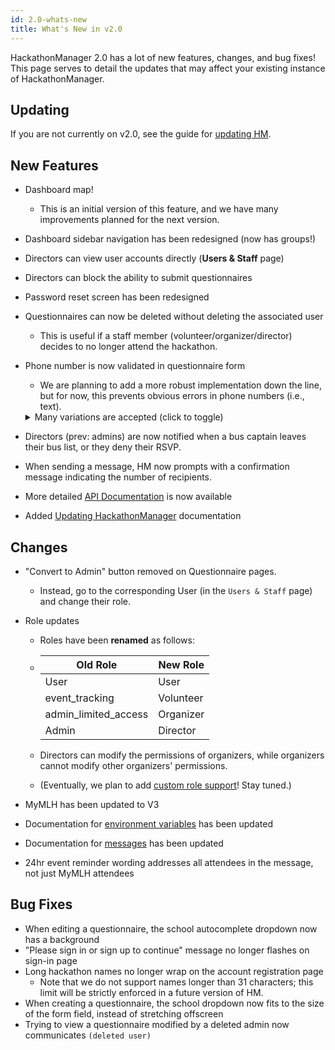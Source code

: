 ```yaml
---
id: 2.0-whats-new
title: What's New in v2.0
---
```


HackathonManager 2.0 has a lot of new features, changes, and bug fixes! This page serves to detail the updates that may affect your existing instance of HackathonManager.


## Updating

If you are not currently on v2.0, see the guide for [updating HM](updating-hm.md).


## New Features

- Dashboard map!
    - This is an initial version of this feature, and we have many improvements planned for the next version.
- Dashboard sidebar navigation has been redesigned (now has groups!)
- Directors can view user accounts directly (**Users & Staff** page)
- Directors can block the ability to submit questionnaires
- Password reset screen has been redesigned
- Questionnaires can now be deleted without deleting the associated user
    - This is useful if a staff member (volunteer/organizer/director) decides to no longer attend the hackathon.
- Phone number is now validated in questionnaire form
    - We are planning to add a more robust implementation down the line, but for now, this prevents obvious errors in phone numbers (i.e., text).

    <details>
    <summary> Many variations are accepted (click to toggle) </summary>
    ```
    (123) 456-7890
    (123)456-7890
    123-456-7890
    123.456.7890
    1234567890
    +31636363634
    075-63546725
    +123(203)1234567
    +011234567890
    +234-9-461-4000
    +234-09-461-4000
    ```
    </details>
- Directors (prev: admins) are now notified when a bus captain leaves their bus list, or they deny their RSVP.
- When sending a message, HM now prompts with a confirmation message indicating the number of recipients.
- More detailed [API Documentation](api-overview) is now available
- Added [Updating HackathonManager](updating-hm.md) documentation


## Changes

- "Convert to Admin" button removed on Questionnaire pages.
    - Instead, go to the corresponding User (in the `Users & Staff` page) and change their role.
- Role updates
    - Roles have been **renamed** as follows:
    -   |       Old Role       |  New Role |
        |----------------------|-----------|
        | User                 | User      |
        | event_tracking       | Volunteer |
        | admin_limited_access | Organizer |
        | Admin                | Director  |

    - Directors can modify the permissions of organizers, while organizers cannot modify other organizers' permissions.
    - (Eventually, we plan to add [custom role support](https://github.com/codeRIT/hackathon-manager/issues/243)! Stay tuned.)

- MyMLH has been updated to V3
- Documentation for [environment variables](deployment-environment-variables.md) has been updated
- Documentation for [messages](messages.md) has been updated
- 24hr event reminder wording addresses all attendees in the message, not just MyMLH attendees


## Bug Fixes

- When editing a questionnaire, the school autocomplete dropdown now has a background
- "Please sign in or sign up to continue" message no longer flashes on sign-in page
- Long hackathon names no longer wrap on the account registration page
    - Note that we do not support names longer than 31 characters; this limit will be strictly enforced in a future version of HM.
- When creating a questionnaire, the school dropdown now fits to the size of the form field, instead of stretching offscreen
- Trying to view a questionnaire modified by a deleted admin now communicates `(deleted user)`
